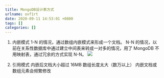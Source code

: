 ```yaml
---
title: MongoDB设计表方式
urlname: ovf1rt
date: 2020-09-11 14:53:01 +0800
tags: []
categories: []
---
```


1. 内嵌模式
   1-N 的情况，通过数组内嵌模式来形成一个文档。
   N-N 的情况，以前在关系性数据库中通过建立中间表来转成一对多的情况，用了 MongoDB 不用映射表，通过冗余的方式实现 N-N。
   ![](https://cdn.nlark.com/yuque/0/2020/jpeg/431489/1599807209756-71b55165-f643-4202-9e60-552e2902c97f.jpeg#align=left&display=inline&height=262&margin=%5Bobject%20Object%5D&originHeight=262&originWidth=821&size=0&status=done&style=none&width=821)

1. 引用模式
   内嵌后文档大小超过 16MB
   数组长度太大（数万以上）
   内嵌文档或数组元素会频繁修改
